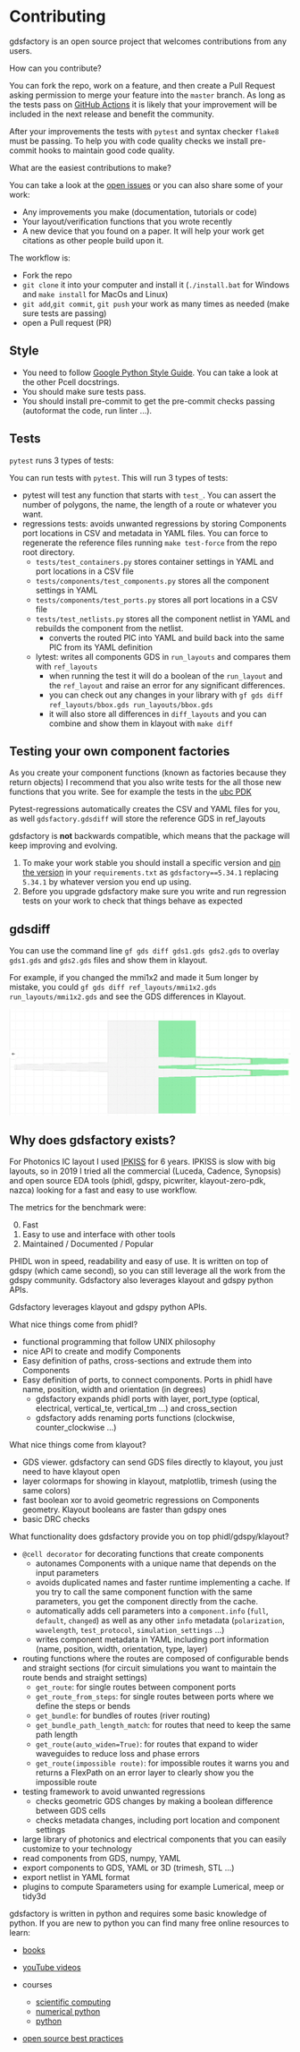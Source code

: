 # Contributing

gdsfactory is an open source project that welcomes contributions from any users.

How can you contribute?

You can fork the repo, work on a feature, and then create a Pull Request asking permission to merge your feature into the `master` branch. As long as the tests pass on [GitHub Actions](https://github.com/gdsfactory/gdsfactory/actions) it is likely that your improvement will be included in the next release and benefit the community.

After your improvements the tests with `pytest` and syntax checker `flake8` must be passing.
To help you with code quality checks we install pre-commit hooks to maintain good code quality.

What are the easiest contributions to make?

You can take a look at the [open issues](https://github.com/gdsfactory/gdsfactory/issues) or you can also share some of your work:

- Any improvements you make (documentation, tutorials or code)
- Your layout/verification functions that you wrote recently
- A new device that you found on a paper. It will help your work get citations as other people build upon it.

The workflow is:

- Fork the repo
- `git clone` it into your computer and install it (`./install.bat` for Windows and `make install` for MacOs and Linux)
- `git add`,`git commit`, `git push` your work as many times as needed (make sure tests are passing)
- open a Pull request (PR)

## Style


- You need to follow [Google Python Style Guide](https://google.github.io/styleguide/pyguide.html). You can take a look at the other Pcell docstrings.
- You should make sure tests pass.
- You should install pre-commit to get the pre-commit checks passing (autoformat the code, run linter ...).


## Tests

`pytest` runs 3 types of tests:

You can run tests with `pytest`. This will run 3 types of tests:

- pytest will test any function that starts with `test_`. You can assert the number of polygons, the name, the length of a route or whatever you want.
- regressions tests: avoids unwanted regressions by storing Components port locations in CSV and metadata in YAML files. You can force to regenerate the reference files running `make test-force` from the repo root directory.
  - `tests/test_containers.py` stores container settings in YAML and port locations in a CSV file
  - `tests/components/test_components.py` stores all the component settings in YAML
  - `tests/components/test_ports.py` stores all port locations in a CSV file
  - `tests/test_netlists.py` stores all the component netlist in YAML and rebuilds the component from the netlist.
    - converts the routed PIC into YAML and build back into the same PIC from its YAML definition
  - lytest: writes all components GDS in `run_layouts` and compares them with `ref_layouts`
    - when running the test it will do a boolean of the `run_layout` and the `ref_layout` and raise an error for any significant differences.
    - you can check out any changes in your library with `gf gds diff ref_layouts/bbox.gds run_layouts/bbox.gds`
    - it will also store all differences in `diff_layouts` and you can combine and show them in klayout with `make diff`

## Testing your own component factories

As you create your component functions (known as factories because they return objects) I recommend that you also write tests for the all those new functions that you write. See for example the tests in the [ubc PDK](https://github.com/gdsfactory/ubc)

Pytest-regressions automatically creates the CSV and YAML files for you, as well `gdsfactory.gdsdiff` will store the reference GDS in ref_layouts

gdsfactory is **not** backwards compatible, which means that the package will keep improving and evolving.

1. To make your work stable you should install a specific version and [pin the version](https://martin-thoma.com/python-requirements/) in your `requirements.txt` as `gdsfactory==5.34.1` replacing `5.34.1` by whatever version you end up using.
2. Before you upgrade gdsfactory make sure you write and run regression tests on your work to check that things behave as expected


## gdsdiff

You can use the command line `gf gds diff gds1.gds gds2.gds` to overlay `gds1.gds` and `gds2.gds` files and show them in klayout.

For example, if you changed the mmi1x2 and made it 5um longer by mistake, you could `gf gds diff ref_layouts/mmi1x2.gds run_layouts/mmi1x2.gds` and see the GDS differences in Klayout.

![](images/git_diff_gds_ex2.png)


## Why does gdsfactory exists?

For Photonics IC layout I used [IPKISS](https://github.com/jtambasco/ipkiss) for 6 years. IPKISS is slow with big layouts, so in 2019 I tried all the commercial (Luceda, Cadence, Synopsis) and open source EDA tools (phidl, gdspy, picwriter, klayout-zero-pdk, nazca) looking for a fast and easy to use workflow.

The metrics for the benchmark were:

0. Fast
1. Easy to use and interface with other tools
2. Maintained / Documented / Popular

PHIDL won in speed, readability and easy of use. It is written on top of gdspy (which came second), so you can still leverage all the work from the gdspy community. Gdsfactory also leverages klayout and gdspy python APIs.

Gdsfactory leverages klayout and gdspy python APIs.

What nice things come from phidl?

- functional programming that follow UNIX philosophy
- nice API to create and modify Components
- Easy definition of paths, cross-sections and extrude them into Components
- Easy definition of ports, to connect components. Ports in phidl have name, position, width and orientation (in degrees)
  - gdsfactory expands phidl ports with layer, port_type (optical, electrical, vertical_te, vertical_tm ...) and cross_section
  - gdsfactory adds renaming ports functions (clockwise, counter_clockwise ...)

What nice things come from klayout?

- GDS viewer. gdsfactory can send GDS files directly to klayout, you just need to have klayout open
- layer colormaps for showing in klayout, matplotlib, trimesh (using the same colors)
- fast boolean xor to avoid geometric regressions on Components geometry. Klayout booleans are faster than gdspy ones
- basic DRC checks

What functionality does gdsfactory provide you on top phidl/gdspy/klayout?

- `@cell decorator` for decorating functions that create components
  - autonames Components with a unique name that depends on the input parameters
  - avoids duplicated names and faster runtime implementing a cache. If you try to call the same component function with the same parameters, you get the component directly from the cache.
  - automatically adds cell parameters into a `component.info` (`full`, `default`, `changed`) as well as any other `info` metadata (`polarization`, `wavelength`, `test_protocol`, `simulation_settings` ...)
  - writes component metadata in YAML including port information (name, position, width, orientation, type, layer)
- routing functions where the routes are composed of configurable bends and straight sections (for circuit simulations you want to maintain the route bends and straight settings)
  - `get_route`: for single routes between component ports
  - `get_route_from_steps`: for single routes between ports where we define the steps or bends
  - `get_bundle`: for bundles of routes (river routing)
  - `get_bundle_path_length_match`: for routes that need to keep the same path length
  - `get_route(auto_widen=True)`: for routes that expand to wider waveguides to reduce loss and phase errors
  - `get_route(impossible route)`: for impossible routes it warns you and returns a FlexPath on an error layer to clearly show you the impossible route
- testing framework to avoid unwanted regressions
  - checks geometric GDS changes by making a boolean difference between GDS cells
  - checks metadata changes, including port location and component settings
- large library of photonics and electrical components that you can easily customize to your technology
- read components from GDS, numpy, YAML
- export components to GDS, YAML or 3D (trimesh, STL ...)
- export netlist in YAML format
- plugins to compute Sparameters using for example Lumerical, meep or tidy3d



gdsfactory is written in python and requires some basic knowledge of python. If you are new to python you can find many free online resources to learn:

- [books](https://jakevdp.github.io/PythonDataScienceHandbook/index.html)
- [youTube videos](https://www.youtube.com/c/anthonywritescode)
- courses
    - [scientific computing](https://nbviewer.org/github/jrjohansson/scientific-python-lectures/blob/master/Lecture-0-Scientific-Computing-with-Python.ipynb)
    - [numerical python](http://jrjohansson.github.io/numericalpython.html)
    - [python](https://dabeaz-course.github.io/practical-python/Notes/01_Introduction/01_Python.html)

- [open source best practices](https://opensource.guide/best-practices/)
